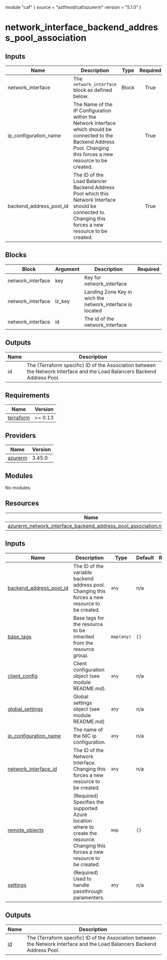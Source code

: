 module "caf" {
  source  = "aztfmod/caf/azurerm"
  version = "5.1.0"
}

# network_interface_backend_address_pool_association

## Inputs
| Name | Description | Type | Required |
|------|-------------|------|:--------:|
|network_interface|The `network_interface` block as defined below.|Block|True|
|ip_configuration_name| The Name of the IP Configuration within the Network Interface which should be connected to the Backend Address Pool. Changing this forces a new resource to be created.||True|
|backend_address_pool_id| The ID of the Load Balancer Backend Address Pool which this Network Interface should be connected to. Changing this forces a new resource to be created.||True|

## Blocks
| Block | Argument | Description | Required |
|-------|----------|-------------|----------|
|network_interface| key | Key for  network_interface||| Required if  |
|network_interface| lz_key |Landing Zone Key in wich the network_interface is located|||True|
|network_interface| id | The id of the network_interface |||True|

## Outputs
| Name | Description |
|------|-------------|
|id|The (Terraform specific) ID of the Association between the Network Interface and the Load Balancers Backend Address Pool.|||
<!-- BEGINNING OF PRE-COMMIT-TERRAFORM DOCS HOOK -->
## Requirements

| Name | Version |
|------|---------|
| <a name="requirement_terraform"></a> [terraform](#requirement\_terraform) | >= 0.13 |

## Providers

| Name | Version |
|------|---------|
| <a name="provider_azurerm"></a> [azurerm](#provider\_azurerm) | 3.45.0 |

## Modules

No modules.

## Resources

| Name | Type |
|------|------|
| [azurerm_network_interface_backend_address_pool_association.nibapa](https://registry.terraform.io/providers/hashicorp/azurerm/latest/docs/resources/network_interface_backend_address_pool_association) | resource |

## Inputs

| Name | Description | Type | Default | Required |
|------|-------------|------|---------|:--------:|
| <a name="input_backend_address_pool_id"></a> [backend\_address\_pool\_id](#input\_backend\_address\_pool\_id) | The ID of the variable backend address pool. Changing this forces a new resource to be created. | `any` | n/a | yes |
| <a name="input_base_tags"></a> [base\_tags](#input\_base\_tags) | Base tags for the resource to be inherited from the resource group. | `map(any)` | `{}` | no |
| <a name="input_client_config"></a> [client\_config](#input\_client\_config) | Client configuration object (see module README.md). | `any` | n/a | yes |
| <a name="input_global_settings"></a> [global\_settings](#input\_global\_settings) | Global settings object (see module README.md) | `any` | n/a | yes |
| <a name="input_ip_configuration_name"></a> [ip\_configuration\_name](#input\_ip\_configuration\_name) | The name of the NIC ip configuration. | `any` | n/a | yes |
| <a name="input_network_interface_id"></a> [network\_interface\_id](#input\_network\_interface\_id) | The ID of the Network Interface. Changing this forces a new resource to be created. | `any` | n/a | yes |
| <a name="input_remote_objects"></a> [remote\_objects](#input\_remote\_objects) | (Required) Specifies the supported Azure location where to create the resource. Changing this forces a new resource to be created. | `map` | `{}` | no |
| <a name="input_settings"></a> [settings](#input\_settings) | (Required) Used to handle passthrough paramenters. | `any` | n/a | yes |

## Outputs

| Name | Description |
|------|-------------|
| <a name="output_id"></a> [id](#output\_id) | The (Terraform specific) ID of the Association between the Network Interface and the Load Balancers Backend Address Pool. |
<!-- END OF PRE-COMMIT-TERRAFORM DOCS HOOK -->
